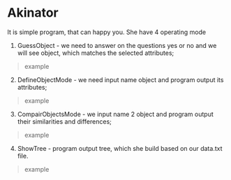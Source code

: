 # Akinator
It is simple program, that can happy you. She have 4 operating mode
1) GuessObject - we need to answer on the questions yes or no and we will see object, which matches the selected attributes;
>example

2) DefineObjectMode - we need input name object and program output its attributes;
>example

3) CompairObjectsMode - we input name 2 object and program output their similarities and differences;
>example

4) ShowTree - program output tree, which she build based on our data.txt file.
>example
